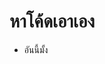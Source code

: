 <h1>หาโค้ดเอาเอง</h1>
<ul>
  <li>
    <a href"https://github.com/yssamseng/1t1u-visahakit/blob/main/communityEnterprise/updateGroup.php">อันนี้มั้ง</a>
  </li>
</ul>
